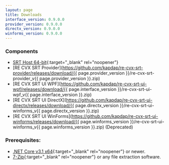 ```yaml
---
layout: page
title: Downloads
interface_version: 0.9.0.0
provider_version: 0.9.0.0
directx_version: 0.9.0.0
winforms_version: 0.9.0.0
---
```

### Components

* [SRT Host 64-bit](https://www.neonblu.com/SRT/){:target="_blank" rel="noopener"}
* [RE CVX SRT Provider](https://github.com/kapdap/re-cvx-srt-provider/releases/download/{{ page.provider_version }}/re-cvx-srt-provider_v{{ page.provider_version }}.zip)
* [RE CVX SRT UI WPF](https://github.com/kapdap/re-cvx-srt-ui-wpf/releases/download/{{ page.interface_version }}/re-cvx-srt-ui-wpf_v{{ page.interface_version }}.zip)
* [RE CVX SRT UI DirectX](https://github.com/kapdap/re-cvx-srt-ui-directx/releases/download/{{ page.directx_version }}/re-cvx-srt-ui-winforms_v{{ page.directx_version }}.zip)
* [RE CVX SRT UI WinForms](https://github.com/kapdap/re-cvx-srt-ui-winforms/releases/download/{{ page.winforms_version }}/re-cvx-srt-ui-winforms_v{{ page.winforms_version }}.zip) (Deprecated)

### Prerequisites:
* [.NET Core v3.1 x64](https://dotnet.microsoft.com/download/dotnet-core/current/runtime){:target="_blank" rel="noopener"} or newer.
* [7-Zip](https://www.7-zip.org/){:target="_blank" rel="noopener"} or any file extraction software.
